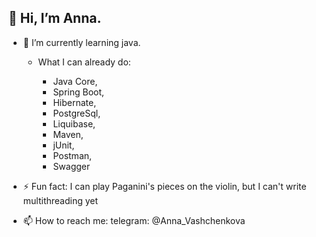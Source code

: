 ## 👋 Hi, I’m Anna. 
- 🌱 I’m currently learning java.
  - What I can already do:

    - Java Core,
    - Spring Boot,
    - Hibernate,
    - PostgreSql,
    - Liquibase, 
    - Maven,
    - jUnit,
    - Postman,
    - Swagger

- ⚡ Fun fact: I can play Paganini's pieces on the violin, but I can't write multithreading yet

- 📫 How to reach me: telegram: @Anna_Vashchenkova
<!--
**Anna-Vashchenkova/Anna-Vashchenkova** is a ✨ _special_ ✨ repository because its `README.md` (this file) appears on your GitHub profile.

Here are some ideas to get you started:
-->
